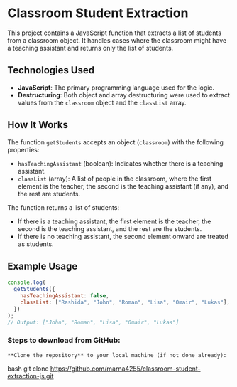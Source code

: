 # Classroom Student Extraction

This project contains a JavaScript function that extracts a list of students from a classroom object. It handles cases where the classroom might have a teaching assistant and returns only the list of students.

## Technologies Used

- **JavaScript**: The primary programming language used for the logic.
- **Destructuring**: Both object and array destructuring were used to extract values from the `classroom` object and the `classList` array.

## How It Works

The function `getStudents` accepts an object (`classroom`) with the following properties:

- `hasTeachingAssistant` (boolean): Indicates whether there is a teaching assistant.
- `classList` (array): A list of people in the classroom, where the first element is the teacher, the second is the teaching assistant (if any), and the rest are students.

The function returns a list of students:

- If there is a teaching assistant, the first element is the teacher, the second is the teaching assistant, and the rest are the students.
- If there is no teaching assistant, the second element onward are treated as students.

## Example Usage

```javascript
console.log(
  getStudents({
    hasTeachingAssistant: false,
    classList: ["Rashida", "John", "Roman", "Lisa", "Omair", "Lukas"],
  })
);
// Output: ["John", "Roman", "Lisa", "Omair", "Lukas"]
```

### **Steps to download from GitHub:**

    **Clone the repository** to your local machine (if not done already):

bash
git clone https://github.com/marna4255/classroom-student-extraction-js.git
